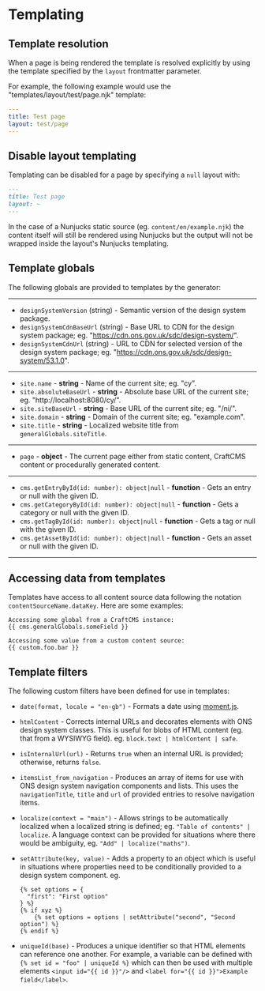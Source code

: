 # Templating

## Template resolution

When a page is being rendered the template is resolved explicitly by using the template specified by the `layout` frontmatter parameter.

For example, the following example would use the "templates/layout/test/page.njk" template:

```yaml
---
title: Test page
layout: test/page
---
```


## Disable layout templating

Templating can be disabled for a page by specifying a `null` layout with:

```markdown
---
title: Test page
layout: ~
---
```

In the case of a Nunjucks static source (eg. `content/en/example.njk`) the content itself will still be rendered using Nunjucks but the output will not be wrapped inside the layout's Nunjucks templating.


## Template globals

The following globals are provided to templates by the generator:

---
  - `designSystemVersion` (string) - Semantic version of the design system package.
  - `designSystemCdnBaseUrl` (string) - Base URL to CDN for the design system package; eg. "https://cdn.ons.gov.uk/sdc/design-system/".
  - `designSystemCdnUrl` (string) - URL to CDN for selected version of the design system package; eg. "https://cdn.ons.gov.uk/sdc/design-system/53.1.0".
---
  - `site.name` - **string** - Name of the current site; eg. "cy".
  - `site.absoluteBaseUrl` - **string** - Absolute base URL of the current site; eg. "http://localhost:8080/cy/".
  - `site.siteBaseUrl` - **string** - Base URL of the current site; eg. "/ni/".
  - `site.domain` - **string** - Domain of the current site; eg. "example.com".
  - `site.title` - **string** - Localized website title from `generalGlobals.siteTitle`.
---
  - `page` - **object** - The current page either from static content, CraftCMS content or procedurally generated content.
---
  - `cms.getEntryById(id: number): object|null` - **function** - Gets an entry or null with the given ID.
  - `cms.getCategoryById(id: number): object|null` - **function** - Gets a category or null with the given ID.
  - `cms.getTagById(id: number): object|null` - **function** - Gets a tag or null with the given ID.
  - `cms.getAssetById(id: number): object|null` - **function** - Gets an asset or null with the given ID.
---


## Accessing data from templates

Templates have access to all content source data following the notation `contentSourceName.dataKey`. Here are some examples:

```nunjucks
Accessing some global from a CraftCMS instance:
{{ cms.generalGlobals.someField }}

Accessing some value from a custom content source:
{{ custom.foo.bar }}
```


## Template filters

The following custom filters have been defined for use in templates:

- `date(format, locale = "en-gb")` - Formats a date using [moment.js](https://momentjs.com/).

- `htmlContent` - Corrects internal URLs and decorates elements with ONS design system classes. This is useful for blobs of HTML content (eg. that from a WYSIWYG field). eg. `block.text | htmlContent | safe`.

- `isInternalUrl(url)` - Returns `true` when an internal URL is provided; otherwise, returns `false`.

- `itemsList_from_navigation` - Produces an array of items for use with ONS design system navigation components and lists. This uses the `navigationTitle`, `title` and `url` of provided entries to resolve navigation items.

- `localize(context = "main")` - Allows strings to be automatically localized when a localized string is defined; eg. `"Table of contents" | localize`. A language context can be provided for situations where there would be ambiguity, eg. `"Add" | localize("maths")`.

- `setAttribute(key, value)` - Adds a property to an object which is useful in situations where properties need to be conditionally provided to a design system component. eg.
  ```nunjucks
  {% set options = {
    "first": "First option"
  } %}
  {% if xyz %}
      {% set options = options | setAttribute("second", "Second option") %}
  {% endif %}
  ```

- `uniqueId(base)` - Produces a unique identifier so that HTML elements can reference one another. For example, a variable can be defined with `{% set id = "foo" | uniqueId %}` which can then be used with multiple elements `<input id="{{ id }}"/>` and `<label for="{{ id }}">Example field</label>`.
